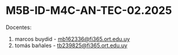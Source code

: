 # M5B-ID-M4C-AN-TEC-02.2025

Docentes:
 
 1. marcos buydid - mb162336@fi365.ort.edu.uy
 2. tomás bañales - tb239825@fi365.ort.edu.uy
